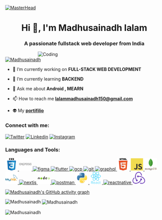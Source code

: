 [![MasterHead](https://images.unsplash.com/photo-1504805572947-34fad45aed93?ixlib=rb-1.2.1&ixid=MnwxMjA3fDB8MHxwaG90by1wYWdlfHx8fGVufDB8fHx8&auto=format&fit=crop&w=1170&q=80)](https://Madhusainadh.io)
<h1 align="center">Hi 👋, I'm Madhusainadh lalam</h1>
<h3 align="center">A passionate fullstack web developer from India</h3>
<img align="right" alt="Coding" width="400" src="https://cdn.dribbble.com/users/1162077/screenshots/3848914/programmer.gif">




<p align="left"> <a href="https://twitter.com/Lmadhusainadh" target="blank"><img src="https://img.shields.io/twitter/follow/Madhusainadh?logo=twitter&style=for-the-badge" alt="Madhusainadh" /></a> </p>

- 🔭 I’m currently working on **FULL-STACK WEB DEVELOPMENT**

- 🌱 I’m currently learning **BACKEND**

- 💬 Ask me about **Android , MEARN**

- 📫 How to reach me **lalammadhusainadh150@gmail.com**

- 👽 My  **[portifilio](https://portfiliopage-madhusainadh.vercel.app/)**


<h3 align="left">Connect with me:</h3>
<p align="left">
<a href="https://twitter.com/Lmadhusainadh" target="blank"><img align="center" src="https://upload.wikimedia.org/wikipedia/sco/thumb/9/9f/Twitter_bird_logo_2012.svg/1200px-Twitter_bird_logo_2012.svg.png" alt="Twitter" height="30" width="40" /></a>
<a href="https://www.linkedin.com/in/madhusainadh-lalam-aba64b204/" target="blank"><img align="center" src="https://cdn-icons-png.flaticon.com/512/174/174857.png" alt="Linkedin" height="30" width="40" /></a>
<a href="https://www.instagram.com/stranger_madhu/?hl=en" target="blank"><img align="center" src="https://upload.wikimedia.org/wikipedia/commons/thumb/5/58/Instagram-Icon.png/769px-Instagram-Icon.png" alt="Instagram" height="30" width="40" /></a>

</p>

<h3 align="left">Languages and Tools:</h3>
<p align="left">  <a href="https://www.w3schools.com/css/" target="_blank" rel="noreferrer"> <img src="https://raw.githubusercontent.com/devicons/devicon/master/icons/css3/css3-original-wordmark.svg" alt="css3" width="40" height="40"/> </a>  <a href="https://expressjs.com" target="_blank" rel="noreferrer"> <img src="https://raw.githubusercontent.com/devicons/devicon/master/icons/express/express-original-wordmark.svg" alt="express" width="40" height="40"/> </a> <a href="https://www.figma.com/" target="_blank" rel="noreferrer"> <img src="https://www.vectorlogo.zone/logos/figma/figma-icon.svg" alt="figma" width="40" height="40"/> </a>  <a href="https://flutter.dev" target="_blank" rel="noreferrer"> <img src="https://www.vectorlogo.zone/logos/flutterio/flutterio-icon.svg" alt="flutter" width="40" height="40"/> </a> <a href="https://cloud.google.com" target="_blank" rel="noreferrer"> <img src="https://www.vectorlogo.zone/logos/google_cloud/google_cloud-icon.svg" alt="gcp" width="40" height="40"/> </a> <a href="https://git-scm.com/" target="_blank" rel="noreferrer"> <img src="https://www.vectorlogo.zone/logos/git-scm/git-scm-icon.svg" alt="git" width="40" height="40"/> </a> <a href="https://graphql.org" target="_blank" rel="noreferrer"> <img src="https://www.vectorlogo.zone/logos/graphql/graphql-icon.svg" alt="graphql" width="40" height="40"/> </a> <a href="https://www.w3.org/html/" target="_blank" rel="noreferrer"> <img src="https://raw.githubusercontent.com/devicons/devicon/master/icons/html5/html5-original-wordmark.svg" alt="html5" width="40" height="40"/> </a>  <a href="https://developer.mozilla.org/en-US/docs/Web/JavaScript" target="_blank" rel="noreferrer"> <img src="https://raw.githubusercontent.com/devicons/devicon/master/icons/javascript/javascript-original.svg" alt="javascript" width="40" height="40"/> </a>  <a href="https://www.mongodb.com/" target="_blank" rel="noreferrer"> <img src="https://raw.githubusercontent.com/devicons/devicon/master/icons/mongodb/mongodb-original-wordmark.svg" alt="mongodb" width="40" height="40"/> </a> <a href="https://www.mysql.com/" target="_blank" rel="noreferrer"> <img src="https://raw.githubusercontent.com/devicons/devicon/master/icons/mysql/mysql-original-wordmark.svg" alt="mysql" width="40" height="40"/> </a> <a href="https://nextjs.org/" target="_blank" rel="noreferrer"> <img src="https://cdn.worldvectorlogo.com/logos/nextjs-2.svg" alt="nextjs" width="40" height="40"/> </a> <a href="https://nodejs.org" target="_blank" rel="noreferrer"> <img src="https://raw.githubusercontent.com/devicons/devicon/master/icons/nodejs/nodejs-original-wordmark.svg" alt="nodejs" width="40" height="40"/> </a><a href="https://postman.com" target="_blank" rel="noreferrer"> <img src="https://www.vectorlogo.zone/logos/getpostman/getpostman-icon.svg" alt="postman" width="40" height="40"/> </a> <a href="https://www.python.org" target="_blank" rel="noreferrer"> <img src="https://raw.githubusercontent.com/devicons/devicon/master/icons/python/python-original.svg" alt="python" width="40" height="40"/> </a> <a href="https://reactjs.org/" target="_blank" rel="noreferrer"> <img src="https://raw.githubusercontent.com/devicons/devicon/master/icons/react/react-original-wordmark.svg" alt="react" width="40" height="40"/> </a> <a href="https://reactnative.dev/" target="_blank" rel="noreferrer"> <img src="https://reactnative.dev/img/header_logo.svg" alt="reactnative" width="40" height="40"/> </a> <a href="https://redux.js.org" target="_blank" rel="noreferrer"> <img src="https://raw.githubusercontent.com/devicons/devicon/master/icons/redux/redux-original.svg" alt="redux" width="40" height="40"/> </a>   </p>

[![Madhusainadh's GitHub activity graph](https://activity-graph.herokuapp.com/graph?username=Madhusainadh&&theme=xcode)](https://github.com/Madhusainadh)

<p><img align="left" src="https://github-readme-stats.vercel.app/api/top-langs?username=Madhusainadh&show_icons=true&locale=en&layout=compact&theme=tokyonight" alt="Madhusainadh" /></p>

<p>&nbsp;<img align="center" src="https://github-readme-stats.vercel.app/api?username=Madhusainadh&show_icons=true&locale=en&theme=tokyonight" alt="Madhusainadh" /></p>

<p><img align="center" src="https://github-readme-streak-stats.herokuapp.com?user=Madhusainadh&theme=dark" alt="Madhusainadh" /></p>

